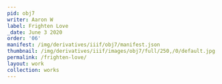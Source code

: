 ```yaml
---
pid: obj7
writer: Aaron W
label: Frighten Love
_date: June 3 2020
order: '06'
manifest: /img/derivatives/iiif/obj7/manifest.json
thumbnail: /img/derivatives/iiif/images/obj7/full/250,/0/default.jpg
permalink: /frighten-love/
layout: work
collection: works
---
```

